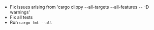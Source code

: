 * Fix issues arising from 'cargo clippy --all-targets --all-features -- -D warnings'
* Fix all tests
* Run `cargo fmt --all`
